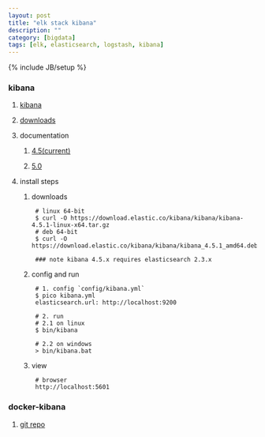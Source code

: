 ```yaml
---
layout: post
title: "elk stack kibana"
description: ""
category: [bigdata]
tags: [elk, elasticsearch, logstash, kibana]
---
```

{% include JB/setup %}


### kibana

1. [kibana](https://www.elastic.co/products/kibana)

1. [downloads](https://www.elastic.co/downloads/kibana)

1. documentation

	1. [4.5(current)](https://www.elastic.co/guide/en/kibana/current/index.html)

	1. [5.0](https://www.elastic.co/guide/en/kibana/5.0/index.html)

1. install steps

	1. downloads

			# linux 64-bit
			$ curl -O https://download.elastic.co/kibana/kibana/kibana-4.5.1-linux-x64.tar.gz
			# deb 64-bit
			$ curl -O https://download.elastic.co/kibana/kibana/kibana_4.5.1_amd64.deb

			### note kibana 4.5.x requires elasticsearch 2.3.x

	1. config and run

			# 1. config `config/kibana.yml`
			$ pico kibana.yml
			elasticsearch.url: http://localhost:9200

			# 2. run
			# 2.1 on linux
			$ bin/kibana

			# 2.2 on windows
			> bin/kibana.bat

	1. view

			# browser
			http://localhost:5601


### docker-kibana

1. [git repo](https://github.com/gree2/hello-docker/tree/master/docker-elk/docker-kibana)